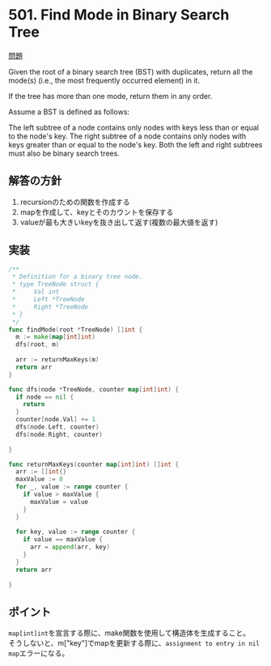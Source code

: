 # 501. Find Mode in Binary Search Tree

[問題](https://leetcode.com/problems/find-mode-in-binary-search-tree/?envType=daily-question&envId=2023-11-01)

Given the root of a binary search tree (BST) with duplicates, return all the mode(s) (i.e., the most frequently occurred element) in it.

If the tree has more than one mode, return them in any order.

Assume a BST is defined as follows:

The left subtree of a node contains only nodes with keys less than or equal to the node's key.
The right subtree of a node contains only nodes with keys greater than or equal to the node's key.
Both the left and right subtrees must also be binary search trees.


## 解答の方針
1. recursionのための関数を作成する
2. mapを作成して、keyとそのカウントを保存する
3. valueが最も大きいkeyを抜き出して返す(複数の最大値を返す)

## 実装
```go
/**
 * Definition for a binary tree node.
 * type TreeNode struct {
 *     Val int
 *     Left *TreeNode
 *     Right *TreeNode
 * }
 */
func findMode(root *TreeNode) []int {
  m := make(map[int]int)
  dfs(root, m)   
  
  arr := returnMaxKeys(m)
  return arr
}

func dfs(node *TreeNode, counter map[int]int) {
  if node == nil {
    return
  }
  counter[node.Val] += 1
  dfs(node.Left, counter)
  dfs(node.Right, counter)
  
}

func returnMaxKeys(counter map[int]int) []int {
  arr := []int{}
  maxValue := 0
  for _, value := range counter {
    if value > maxValue {
      maxValue = value
    }
  }
  
  for key, value := range counter {
    if value == maxValue {
      arr = append(arr, key)
    }
  }
  return arr
  
}
```


## ポイント

`map[int]int`を宣言する際に、make関数を使用して構造体を生成すること。  
そうしないと、m["key"]でmapを更新する際に、`assignment to entry in nil map`エラーになる。  
